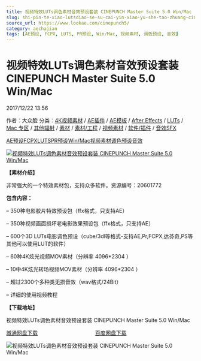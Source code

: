 ```yaml
---
title: 视频特效LUTs调色素材音效预设套装 CINEPUNCH Master Suite 5.0 Win/Mac
slug: shi-pin-te-xiao-lutsdiao-se-su-cai-yin-xiao-yu-she-tao-zhuang-cinepunch-master-suite-5-0-win-mac
source_url: https://www.lookae.com/cinepunch5/
category: aechajian
tags: [AE预设, FCPX, LUTS, PR预设, Win/Mac, 视频素材, 调色预设, 音效]
---
```

# 视频特效LUTs调色素材音效预设套装 CINEPUNCH Master Suite 5.0 Win/Mac

2017/12/22 13:56

作者：大众脸
分类：[4K视频素材](https://www.lookae.com/sucai/4kfile/) / [AE插件](https://www.lookae.com/after-effects/aechajian/) / [AE模板](https://www.lookae.com/after-effects/other-after-effects/) / [After Effects](https://www.lookae.com/after-effects/) / [LUTs](https://www.lookae.com/sucai/lutsfile/) / [Mac 专区](https://www.lookae.com/mac-osx/) / [其他辐射](https://www.lookae.com/others/) / [素材](https://www.lookae.com/sucai/) / [素材/工程](https://www.lookae.com/others/sucaigongcheng/) / [视频素材](https://www.lookae.com/sucai/videos/) / [软件/插件](https://www.lookae.com/qitarjcj/) / [音效SFX](https://www.lookae.com/sucai/sfx/)

[AE预设](https://www.lookae.com/tag/ae%e9%a2%84%e8%ae%be/)[FCPX](https://www.lookae.com/tag/fcpx/)[LUTS](https://www.lookae.com/tag/luts/)[PR预设](https://www.lookae.com/tag/pr%e9%a2%84%e8%ae%be/)[Win/Mac](https://www.lookae.com/tag/winmac/)[视频素材](https://www.lookae.com/tag/%e8%a7%86%e9%a2%91%e7%b4%a0%e6%9d%90/)[调色预设](https://www.lookae.com/tag/%e8%b0%83%e8%89%b2%e9%a2%84%e8%ae%be/)[音效](https://www.lookae.com/tag/%e9%9f%b3%e6%95%88/)

[![视频特效LUTs调色素材音效预设套装 CINEPUNCH Master Suite 5.0 Win/Mac](https://www.lookae.com/wp-content/uploads/2017/12/CINEPUNCH-Master-Suite.jpg "视频特效LUTs调色素材音效预设套装 CINEPUNCH Master Suite 5.0 Win/Mac-LookAE.com")](https://www.lookae.com/wp-content/uploads/2017/12/CINEPUNCH-Master-Suite.jpg)

**【素材介绍】**

非常强大的一个特效素材包，支持众多软件。资源编号：20601772

**包含内容：**

– 350种电影胶片特效预设包（ffx格式，只支持AE）

– 350种视频画面损坏老电影效果预设包（ffx格式，只支持AE）

– 600个3D LUTs电影调色预设（cube/3dl等格式-支持AE,Pr,FCPX,达芬奇,PS等其他可以使用LUT的软件）

– 60种4K炫光视频MOV素材（分辨率 4096\*2304 ）

– 10中4K炫光转场视频MOV素材（分辨率 4096\*2304 ）

– 超过2300个多种类无损音效（wav格式/24Bit）

– 详细的使用视频教程

**【下载地址】**

视频特效LUTs调色素材音效预设套装 CINEPUNCH Master Suite 5.0 Win/Mac

[城通网盘下载](https://lookae.ctfile.com/dir/680462-26377609-89e514/)                                       [百度网盘下载](https://pan.baidu.com/s/1slqQaMp)

![视频特效LUTs调色素材音效预设套装 CINEPUNCH Master Suite 5.0 Win/Mac](https://img.alicdn.com/imgextra/i1/705956171/TB2lWHCjBTH8KJjy0FiXXcRsXXa_!!705956171.jpg "视频特效LUTs调色素材音效预设套装 CINEPUNCH Master Suite 5.0 Win/Mac-LookAE.com")
